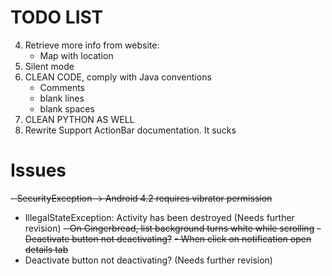 TODO LIST
=========

4. Retrieve more info from website:
    - Map with location
5. Silent mode
6. CLEAN CODE, comply with Java conventions
    - Comments
    - blank lines
    - blank spaces
7. CLEAN PYTHON AS WELL
8. Rewrite Support ActionBar documentation. It sucks

Issues
======
<del>- SecurityException -> Android 4.2 requires vibrator permission</del>
- IllegalStateException: Activity has been destroyed (Needs further revision)
<del>- On Gingerbread, list background turns white while scrolling</del>
<del>- Deactivate button not deactivating?</del>
<del>- When click on notification open details tab</del>
- Deactivate button not deactivating? (Needs further revision)
